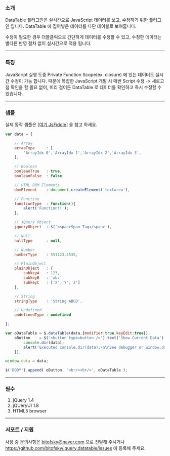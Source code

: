 ### 소개
DataTable 플러그인은 실시간으로 JavaScript 데이터를 보고, 수정하기 위한 플러그인 입니다.
DataTable 에 집어넣은 데이터를 다단 테이블로 보여줍니다.

수정이 필요한 경우 더블클릭으로 간단하게 데이터를 수정할 수 있고, 수정한 데이터는 별다른 반영 절차 없이 실시간으로 적용 됩니다.

***

### 특징
JavaScript 실행 도중 Private Function Scope(ex. closure) 에 있는 데이터도 실시간 수정이 가능 합니다.
때문에 복잡한 JavaScript 개발 시 매번 Script 수정 -> 새로고침 확인을 할 필요 없이,
미리 걸어둔 DataTable 로 데이터를 확인하고 즉시 수정할 수 있습니다.

***

### 샘플
실제 동작 샘플은 [[여기 JsFiddle]](http://jsfiddle.net/hbsto/uLRGK/) 을 참고 하세요.
```javascript
var data = {

    // Array
    arraaType     : [
        'ArrayIdx 0','ArrayIdx 1','ArrayIdx 2','ArrayIdx 3',
    ],

    // Boolean
    booleanTrue   : true,
    booleanFalse  : false,

    // HTML DOM Elements
    domElement    : document.createElement('textarea'),

    // Function
    functionType  : function(){
        alert('Function!!');
    },

    // jQuery Object
    jqueryObject  : $('<span>Span Tag</span>'),

    // Null
    nullType      : null,

    // Number
    numberType    : 551123.4535,

    // PlainObject
    plainObject   : {
        subkeyA   : 123,
        subkeyB   : 'abc',
        subkeyC   : ['X','Y','Z']
    },

    // String
    stringType    : 'String ABCD',

    // Undefined
    undefinedType : undefined

};

var oDataTable = $.dataTable(data,{modifier:true,keyEdit:true}),
    oButton    = $('<button type=button />').text('Show Current Data').click(function(){
        console.dir(data);
        alert('Executed console.dir(data);\n\nSee debugger or window.data');
    });

window.data = data;

$('BODY').append( oButton, '<br/><br/>', oDataTable );​
```

***

### 필수
1. jQuery 1.4
2. jQUeryUI 1.8
3. HTML5 browser

***

### 서포트 / 지원
사용 중 문의사항은 bitofsky@naver.com 으로 전달해 주시거나 https://github.com/bitofsky/jquery.datatable/issues 에 등록해 주세요.